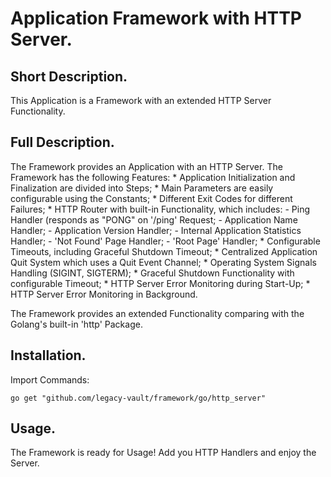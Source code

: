 # Application Framework with HTTP Server.


## Short Description.

This Application is a Framework with an extended HTTP Server Functionality.

## Full Description.

The Framework provides an Application with an HTTP Server.
The Framework has the following Features:
	*	Application Initialization and Finalization are divided into Steps;
	*	Main Parameters are easily configurable using the Constants;
	*	Different Exit Codes for different Failures;
	*	HTTP Router with built-in Functionality, which includes:
		-	Ping Handler (responds as "PONG" on '/ping' Request;
		-	Application Name Handler;
		-	Application Version Handler;
		-	Internal Application Statistics Handler;
		- 	'Not Found' Page Handler;
		-	'Root Page' Handler;
	*	Configurable Timeouts, including Graceful Shutdown Timeout;
	*	Centralized Application Quit System which uses a Quit Event Channel;
	*	Operating System Signals Handling (SIGINT, SIGTERM);
	*	Graceful Shutdown Functionality with configurable Timeout;
	*	HTTP Server Error Monitoring during Start-Up;
	*	HTTP Server Error Monitoring in Background.

The Framework provides an extended Functionality comparing with the Golang's
built-in 'http' Package.

## Installation.

Import Commands:
```
go get "github.com/legacy-vault/framework/go/http_server"
```

## Usage.

The Framework is ready for Usage!
Add you HTTP Handlers and enjoy the Server.
